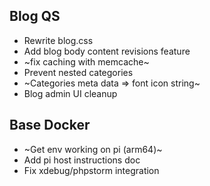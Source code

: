 

Blog QS
---

* Rewrite blog.css
* Add blog body content revisions feature
*  ~fix caching with memcache~
* Prevent nested categories
* ~Categories meta data => font icon string~
* Blog admin UI cleanup

Base Docker
---
* ~Get env working on pi (arm64)~
* Add pi host instructions doc
* Fix xdebug/phpstorm integration
